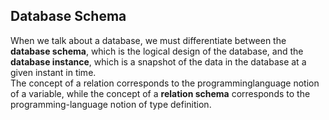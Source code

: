## Database Schema
When we talk about a database, we must differentiate between the **database schema**, which is the logical design of the database, and the **database instance**, which is a snapshot of the data in the database at a given instant in time.  
The concept of a relation corresponds to the programminglanguage notion of a variable, while the concept of a **relation schema** corresponds to the programming-language notion of type definition.
